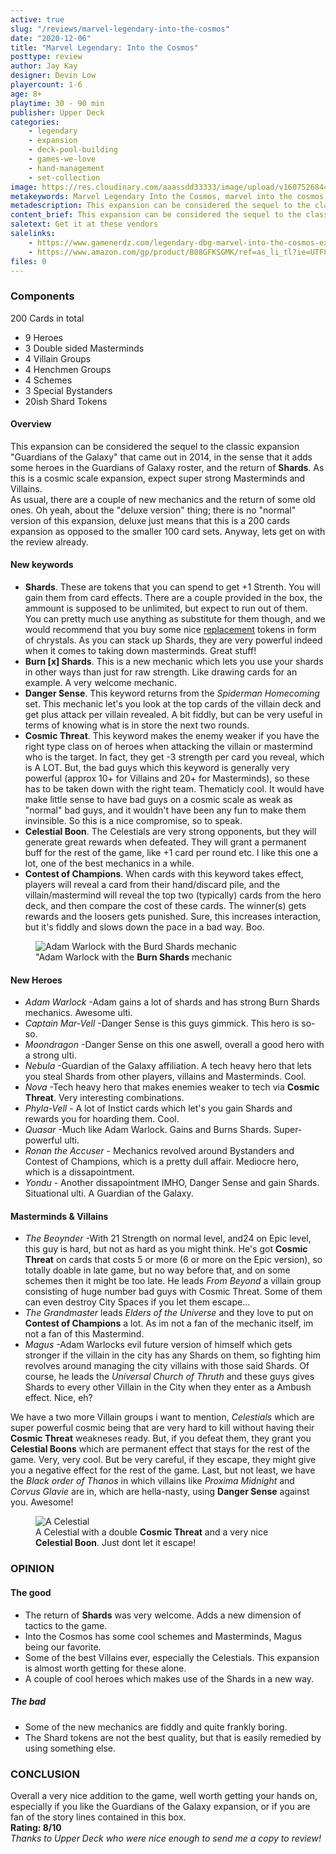 ```yaml
---
active: true
slug: "/reviews/marvel-legendary-into-the-cosmos"
date: "2020-12-06"
title: "Marvel Legendary: Into the Cosmos"
posttype: review
author: Jay Kay
designer: Devin Low
playercount: 1-6
age: 8+
playtime: 30 - 90 min
publisher: Upper Deck
categories: 
    - legendary
    - expansion
    - deck-pool-building
    - games-we-love
    - hand-management
    - set-collection
image: https://res.cloudinary.com/aaassdd33333/image/upload/v1607526844/cosmos.webp
metakeywords: Marvel Legendary Into the Cosmos, marvel into the cosmos, legendary into the cosmos,  legendary into the cosmos deluxe, into the cosmos deluxe, into the cosmos deluxe edition, Marvel Legendary Into the Cosmos review, Legendary into the cosmos review
metadescription: This expansion can be considered the sequel to the classic expansion "Guardians of the Galaxy" that came out in 2014, with goodies like shards and more heroes for the GoG roster. Check out this review of Into the Cosmos.
content_brief: This expansion can be considered the sequel to the classic expansion "Guardians of the Galaxy" that came out in 2014, with goodies like shards and more heroes for the GoG roster.
saletext: Get it at these vendors
salelinks: 
    - https://www.gamenerdz.com/legendary-dbg-marvel-into-the-cosmos-expansion-preorder?aff=34
    - https://www.amazon.com/gp/product/B08GFKSGMK/ref=as_li_tl?ie=UTF8&tag=boardgamene01-20&camp=1789&creative=9325&linkCode=as2&creativeASIN=B08GFKSGMK&linkId=d7f7538dde47ea09cb0340e9268ccfd5
files: 0
---
```


### Components

200 Cards in total
- 9 Heroes 
- 3 Double sided Masterminds
- 4 Villain Groups
- 4 Henchmen Groups
- 4 Schemes
- 3 Special Bystanders
- 20ish Shard Tokens


#### Overview

This expansion can be considered the sequel to the classic expansion "Guardians of the Galaxy" that came out in 2014, in the sense that it adds some heroes in the Guardians of Galaxy roster, and the return of **Shards**. As this is a cosmic scale expansion, expect super strong Masterminds and Villains.  
As usual, there are a couple of new mechanics and the return of some old ones. Oh yeah, about the "deluxe version" thing; there is no "normal" version of this expansion, deluxe just means that this is a 200 cards expansion as opposed to the smaller 100 card sets. Anyway, lets get on with the review already.

<div class="row">
  <div class="col-9 col-12-small">

 #### New keywords
 
- **Shards**. These are tokens that you can spend to get +1 Strenth. You will gain them from card effects. There are a couple provided in the box, the ammount is supposed to be unlimited, but expect to run out of them. You can pretty much use anything as substitute for them though, and we would recommend that you buy some nice [replacement](https://amzn.to/37RCYEj) tokens in form of chrystals. As you can stack up Shards, they are very powerful indeed when it comes to taking down masterminds. Great stuff!
- **Burn [x] Shards**. This is a new mechanic which lets you use your shards in other ways than just for raw strength. Like drawing cards for an example. A very welcome mechanic. 
- **Danger Sense**. This keyword returns from the *Spiderman Homecoming* set. This mechanic let's you look at the top cards of the villain deck and get plus attack per villain revealed. A bit fiddly, but can be very useful in terms of knowing what is in store the next two rounds.
- **Cosmic Threat**. This keyword makes the enemy weaker if you have the right type class on of heroes when attacking the villain or mastermind who is the target. In fact, they get -3 strength per card you reveal, which is A LOT. But, the bad guys which this keyword is generally very powerful (approx 10+ for Villains and 20+ for Masterminds), so these has to be taken down with the right team. Thematicly cool. It would have make little sense to have bad guys on a cosmic scale as weak as "normal" bad guys, and it wouldn't have been any fun to make them invinsible. So this is a nice compromise, so to speak.
- **Celestial Boon**. The Celestials are very strong opponents, but they will generate great rewards when defeated. They will grant a permanent buff for the rest of the game, like +1 card per round etc. I like this one a lot, one of the best mechanics in a while.
- **Contest of Champions**. When cards with this keyword takes effect, players will reveal a card from their hand/discard pile, and the villain/mastermind will reveal the top two (typically) cards from the hero deck, and then compare the cost of these cards. The winner(s) gets rewards and the loosers gets punished. Sure, this increases interaction, but it's fiddly and slows down the pace in a bad way. Boo.
    </div>
    <div class="col-3 col-12-small">
    <figure class="figure">
    <img class="image fit" alt="Adam Warlock with the Burd Shards mechanic" src="https://res.cloudinary.com/aaassdd33333/image/upload/v1607545774/warlock2.jpg"></img>
    <figcaption class="figcaption">"Adam Warlock with the <strong>Burn Shards</strong> mechanic</figcaption>
    </figure>
    </div>
</div>

 #### New Heroes
 - *Adam Warlock* -Adam gains a lot of shards and has strong Burn Shards mechanics. Awesome ulti.
 - *Captain Mar-Vell* -Danger Sense is this guys gimmick. This hero is so-so.
 - *Moondragon* -Danger Sense on this one aswell, overall a good hero with a strong ulti.
 - *Nebula* -Guardian of the Galaxy affiliation. A tech heavy hero that lets you steal Shards from other players, villains and Masterminds. Cool.
 - *Nova* -Tech heavy hero that makes enemies weaker to tech via **Cosmic Threat**. Very interesting combinations.
 - *Phyla-Vell* - A lot of Instict cards which let's you gain Shards and rewards you for hoarding them. Cool.
 - *Quasar* -Much like Adam Warlock. Gains and Burns Shards. Super-powerful ulti.
 - *Ronan the Accuser* - Mechanics revolved around Bystanders and Contest of Champions, which is a pretty dull affair. Mediocre hero, which is a dissapointment.
 - *Yondu* - Another dissapointment IMHO, Danger Sense and gain Shards. Situational ulti. A Guardian of the Galaxy.
 
<div class="row">
  <div class="col-9 col-12-small">

 #### Masterminds & Villains
 - *The Beoynder* -With 21 Strength on normal level, and24 on Epic level, this guy is hard, but not as hard as you might think. He's got **Cosmic Threat** on cards that costs 5 or more (6 or more on the Epic version), so totally doable in late game, but no way before that, and on some schemes then it might be too late. He leads *From Beyond* a villain group consisting of huge number bad guys with Cosmic Threat. Some of them can even destroy City Spaces if you let them escape...
 - *The Grandmaster* leads *Elders of the Universe* and they love to put on **Contest of Champions** a lot. As im not a fan of the mechanic itself, im not a fan of this Mastermind.
 - *Magus* -Adam Warlocks evil future version of himself which gets stronger if the villain in the city has any Shards on them, so fighting him revolves around managing the city villains with those said Shards. Of course, he leads the *Universal Church of Thruth* and these guys gives Shards to every other Villain in the City when they enter as a Ambush effect. Nice, eh?

We have a two more Villain groups i want to mention, *Celestials* which are super powerful cosmic being that are very hard to kill without having their **Cosmic Threat** weakneses ready. But, if you defeat them, they grant you **Celestial Boons** which are permanent effect that stays for the rest of the game. Very, very cool. But be very careful, if they escape, they might give you a negative effect for the rest of the game. Last, but not least, we have the *Black order of Thanos* in which villains like *Proxima Midnight* and *Corvus Glavie* are in, which are hella-nasty, using **Danger Sense** against you. Awesome!

</div>
<div class="col-3 col-12-small">
    <figure class="figure">
    <img class="image fit" alt="A Celestial" src="https://res.cloudinary.com/aaassdd33333/image/upload/v1607545774/celestial.jpg"></img>
    <figcaption class="figcaption">A Celestial with a double <strong>Cosmic Threat</strong> and a very nice <strong>Celestial Boon</strong>. Just dont let it escape!</figcaption>
    </figure>
    </div>
</div>

### OPINION
#### The good
- The return of **Shards** was very welcome. Adds a new dimension of tactics to the game.
- Into the Cosmos has some cool schemes and Masterminds, Magus being our favorite.
- Some of the best Villains ever, especially the Celestials. This expansion is almost worth getting for these alone.
- A couple of cool heroes which makes use of the Shards in a new way.

##### The bad
- Some of the new mechanics are fiddly and quite frankly boring.
- The Shard tokens are not the best quality, but that is easily remedied by using something else.

### CONCLUSION
Overall a very nice addition to the game, well worth getting your hands on, especially if you like the Guardians of the Galaxy expansion, or if you are fan of the story lines contained in this box.  
**Rating: 8/10**  
*Thanks to Upper Deck who were nice enough to send me a copy to review!*